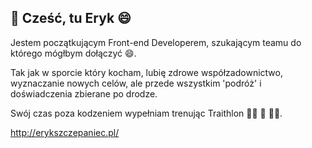 <h2>👋 Cześć, tu Eryk 😄</h2>

Jestem początkującym Front-end Developerem, szukającym teamu do którego mógłbym dołączyć 😄.

Tak jak w sporcie który kocham, lubię zdrowe współzadownictwo, wyznaczanie nowych celów, ale przede wszystkim 'podróż' i doświadczenia zbierane po drodze.

Swój czas poza kodzeniem wypełniam trenując Traithlon 🏊🏻 🚴 🏃🏻.

http://erykszczepaniec.pl/

<!---
szczepanieceryk/szczepanieceryk is a ✨ special ✨ repository because its `README.md` (this file) appears on your GitHub profile.
You can click the Preview link to take a look at your changes.
--->
